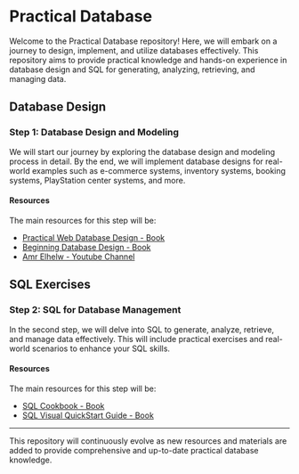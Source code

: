 # Practical Database 

Welcome to the Practical Database repository! Here, we will embark on a journey to design, implement, and utilize databases effectively. This repository aims to provide practical knowledge and hands-on experience in database design and SQL for generating, analyzing, retrieving, and managing data.

## Database Design

### Step 1: Database Design and Modeling

We will start our journey by exploring the database design and modeling process in detail. By the end, we will implement database designs for real-world examples such as e-commerce systems, inventory systems, booking systems, PlayStation center systems, and more.

#### Resources

The main resources for this step will be:
- [Practical Web Database Design - Book](https://link.springer.com/book/10.1007/978-1-4302-5377-8)
- [Beginning Database Design - Book](https://link.springer.com/book/10.1007/978-1-4302-4210-9)
- [Amr Elhelw - Youtube Channel](https://www.youtube.com/@TechVault_)

## SQL Exercises

### Step 2: SQL for Database Management

In the second step, we will delve into SQL to generate, analyze, retrieve, and manage data effectively. This will include practical exercises and real-world scenarios to enhance your SQL skills.

#### Resources

The main resources for this step will be:
- [SQL Cookbook - Book](https://www.oreilly.com/library/view/sql-cookbook-2nd/9781492077435/)
- [SQL Visual QuickStart Guide - Book](https://www.oreilly.com/library/view/sql-visual-quickstart/0321118030/)

---

This repository will continuously evolve as new resources and materials are added to provide comprehensive and up-to-date practical database knowledge.
